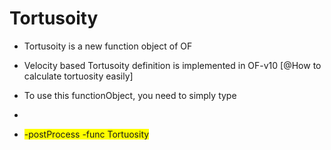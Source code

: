# Tortusoity

- Tortusoity is a new function object of OF

- Velocity based Tortusoity definition is implemented in OF-v10 [@How to calculate tortuosity easily]

- To use this functionObject, you need to simply type
-
- <span style="background-color: yellow"> <solver> -postProcess -func Tortuosity</span>


